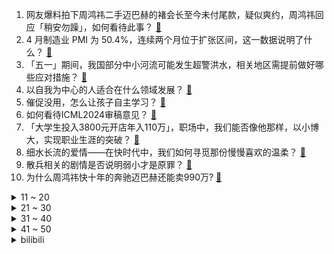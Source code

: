 1. 网友爆料拍下周鸿祎二手迈巴赫的褚会长至今未付尾款，疑似爽约，周鸿祎回应「稍安勿躁」，如何看待此事？ [:link:](https://www.zhihu.com/question/654718239)
2. 4 月制造业 PMI 为 50.4%，连续两个月位于扩张区间，这一数据说明了什么？ [:link:](https://www.zhihu.com/question/654578467)
3. 「五一」期间，我国部分中小河流可能发生超警洪水，相关地区需提前做好哪些应对措施？ [:link:](https://www.zhihu.com/question/654660610)
4. 以自我为中心的人适合在什么领域发展？ [:link:](https://www.zhihu.com/question/654582164)
5. 催促没用，怎么让孩子自主学习？ [:link:](https://www.zhihu.com/question/654521389)
6. 如何看待ICML2024审稿意见？ [:link:](https://www.zhihu.com/question/640017811)
7. 「大学生投入3800元开店年入110万」，职场中，我们能否像他那样，以小博大，实现职业生涯的突破？ [:link:](https://www.zhihu.com/question/654579722)
8. 细水长流的爱情——在快时代中，我们如何寻觅那份慢慢喜欢的温柔？ [:link:](https://www.zhihu.com/question/654612632)
9. 散兵相关的剧情是否说明弱小才是原罪？ [:link:](https://www.zhihu.com/question/648430824)
10. 为什么周鸿祎快十年的奔驰迈巴赫还能卖990万? [:link:](https://www.zhihu.com/question/654450694)
<details>
<summary>11 ~ 20</summary>

11. 如何评价乌日娜执导，贾冰、谭卓、小沈阳主演的喜剧电影《末路狂花钱》？ [:link:](https://www.zhihu.com/question/654374612)
12. 华为与苹果都将在5月7日举行新品发布会，有哪些信息值得关注？你最期待哪些产品？ [:link:](https://www.zhihu.com/question/654565555)
13. 小米 SU7 首月成绩单出炉，四月已完成交付 7058 辆，累计锁单破 8.8 万，如何评价这一成绩？ [:link:](https://www.zhihu.com/question/654603010)
14. DR 钻戒母公司去年净利润大跌超 90%，一年闭店 184 家，哪些信息值得关注？ [:link:](https://www.zhihu.com/question/654619792)
15. 间谍窃取我国杂交水稻亲本种子被判刑，其余 17 名涉案对象被行政处罚，哪些信息值得关注？ [:link:](https://www.zhihu.com/question/654665269)
16. 4月30日，神十七航天员带回31.5公斤「太空特产」，会带来哪些科研新成果？哪些信息值得关注？ [:link:](https://www.zhihu.com/question/654680472)
17. 如何看待余承东卸任华为终端BG CEO? [:link:](https://www.zhihu.com/question/654625968)
18. 搞钱重要还是谈恋爱重要？ [:link:](https://www.zhihu.com/question/649553361)
19. 电影《九龙城寨之围城》好看吗? [:link:](https://www.zhihu.com/question/654514228)
20. 夏天脸特别容易出油，用洗面奶洗了脸又干的得起皮怎么办？ [:link:](https://www.zhihu.com/question/651365163)
</details>
<details>
<summary>21 ~ 30</summary>

21. 有没有适合干皮的平价粉底液推荐？ [:link:](https://www.zhihu.com/question/653262684)
22. 如何评价2024年5月米哈游《崩坏星穹铁道》星穹铁道演唱会？ [:link:](https://www.zhihu.com/question/654673515)
23. 2024 季中冠军赛入围赛 T1 2:0 EST，如何评价这场比赛？ [:link:](https://www.zhihu.com/question/654707451)
24. 如何评价杨幂、于谦主演的喜剧电影《没有一顿火锅解决不了的事》？ [:link:](https://www.zhihu.com/question/654001701)
25. 《史记》存在哪些被人质疑是错误的记载？ [:link:](https://www.zhihu.com/question/654579255)
26. 《如懿传》中的经典梗“懿症”症状为何？ [:link:](https://www.zhihu.com/question/650631374)
27. 教师和家长本该齐心协力，但现实情况却不尽人意，问题究竟出在哪里？ [:link:](https://www.zhihu.com/question/653886942)
28. 如何看待周鸿祎拍卖名下迈巴赫，市场估价不到 100 万元却最终卖到 990 万？ [:link:](https://www.zhihu.com/question/654367344)
29. Fi-dom 更普遍的表现是情绪稳定还是情绪波动较大？ [:link:](https://www.zhihu.com/question/617171163)
30. 有没有哪本书，让你觉得「特别适合带着去旅行」？ [:link:](https://www.zhihu.com/question/654586854)
</details>
<details>
<summary>31 ~ 40</summary>

31. 为什么姆巴佩入驻国内社交媒体平台「短短几天」会有如此之大的影响力？ [:link:](https://www.zhihu.com/question/654698499)
32. 挣钱的本质是什么？ [:link:](https://www.zhihu.com/question/654516110)
33. 有哪些仙气爆棚的绝美古诗词？ [:link:](https://www.zhihu.com/question/654418865)
34. 哥伦比亚总统宣布断绝与以色列外交关系，抗议以色列在加沙地带的种族灭绝行动，如何解读？ [:link:](https://www.zhihu.com/question/654747674)
35. 我反应迟钝，很多时候被欺负了都意识不到，要过好久才反应过来被欺负了是为什么？ [:link:](https://www.zhihu.com/question/653053704)
36. 最新研究称长期增加反式脂肪摄入会加速机体衰老过程，如何看待这一结论？ [:link:](https://www.zhihu.com/question/654468116)
37. 如何用夏天，你，我写一句话或微小说？ [:link:](https://www.zhihu.com/question/654543951)
38. 如何评价黄景瑜和王一博主演的电影《维和防暴队》？ [:link:](https://www.zhihu.com/question/519519826)
39. 彭城之战，为什么史书不见汉军将领的损失？ [:link:](https://www.zhihu.com/question/622937458)
40. 五一起杭州主城区无人驾驶全开放，自动驾驶车辆上路会对出行会带来哪些影响？ [:link:](https://www.zhihu.com/question/654600006)
</details>
<details>
<summary>41 ~ 50</summary>

41. 如何评价「星铁LIVE」2024星穹铁道演唱会活动？ [:link:](https://www.zhihu.com/question/654694903)
42. 《崩坏 星穹铁道》里娜塔莎是凭什么让下层区的人心服口服创立地火组织？ [:link:](https://www.zhihu.com/question/654187195)
43. 雷军的营销能力为什么这么强，他是怎么做到的？ [:link:](https://www.zhihu.com/question/650796179)
44. 云南盐津一收费站处发生山体滑坡致道路中断，目前情况如何？出行需注意哪些安全事项？ [:link:](https://www.zhihu.com/question/654679380)
45. 调查显示 PS5 和 Xbox 在日本 Z 世代中基本不受欢迎，这说明了什么？ [:link:](https://www.zhihu.com/question/654261744)
46. 23-24 赛季 NBA76 人 112:106 尼克斯，如何评价这场比赛？ [:link:](https://www.zhihu.com/question/654652930)
47. 如何评价 2024 年 4 月在中国大陆公映日本动画电影《间谍过家家 代号：白》？ [:link:](https://www.zhihu.com/question/654450318)
48. 既然勺子点球成功率那么高，为什么很少有球员在比赛时踢勺子点球？ [:link:](https://www.zhihu.com/question/654322810)
49. 澳大利亚有什么大型食肉动物？ [:link:](https://www.zhihu.com/question/285610731)
50. 职场中，什么样的人，最可能升职加薪？ [:link:](https://www.zhihu.com/question/654371955)
</details><details>
<summary>bilibili</summary>

</details>